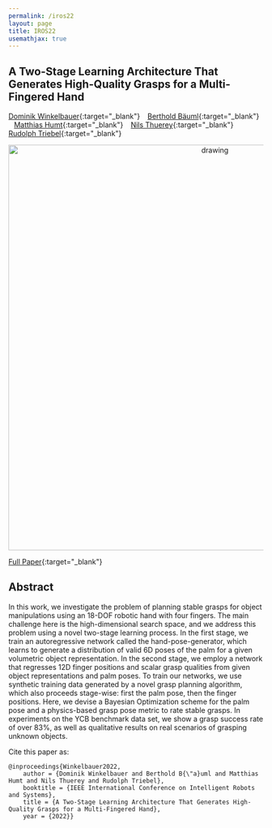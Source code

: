 ```yaml
---
permalink: /iros22
layout: page
title: IROS22
usemathjax: true
---
```

## A Two-Stage Learning Architecture That Generates High-Quality Grasps for a Multi-Fingered Hand 

[Dominik Winkelbauer](https://scholar.google.com/citations?user=kduGd8wAAAAJ){:target="_blank"} &ensp; 
[Berthold Bäuml](https://scholar.google.com/citations?user=fjvpDsEAAAAJ){:target="_blank"} &ensp; 
[Matthias Humt](https://scholar.google.de/citations?user=MOJSVsUAAAAJ){:target="_blank"} &ensp; 
[Nils Thuerey](https://ge.in.tum.de/about/n-thuerey/){:target="_blank"} &ensp; 
[Rudolph Triebel](https://scholar.google.com/citations?user=SuOUxjUAAAAJ){:target="_blank"}


<p align="center">
<img src="/grasping/assets/imgs/iros22/front.png" alt="drawing" width="800"/>
</p>

[Full Paper](https://elib.dlr.de/191780/){:target="_blank"} 

## Abstract

In this work, we investigate the problem of planning stable grasps for object manipulations using an 18-DOF robotic hand with four fingers. The main challenge here is the high-dimensional search space, and we address this problem using a novel two-stage learning process. In the first stage, we train an autoregressive network called the hand-pose-generator, which learns to generate a distribution of valid 6D poses of the palm for a given volumetric object representation. In the second stage, we employ a network that regresses 12D finger positions and scalar grasp qualities from given object representations and palm poses. To train our networks, we use synthetic training data generated by a novel grasp planning algorithm, which also proceeds stage-wise: first the palm pose, then the finger positions. Here, we devise a Bayesian Optimization scheme for the palm pose and a physics-based grasp pose metric to rate stable grasps. In experiments on the YCB benchmark data set, we show a grasp success rate of over 83%, as well as qualitative results on real scenarios of grasping unknown objects.

Cite this paper as:

    @inproceedings{Winkelbauer2022,
        author = {Dominik Winkelbauer and Berthold B{\"a}uml and Matthias Humt and Nils Thuerey and Rudolph Triebel},
        booktitle = {IEEE International Conference on Intelligent Robots and Systems},
        title = {A Two-Stage Learning Architecture That Generates High-Quality Grasps for a Multi-Fingered Hand},
        year = {2022}}
        
